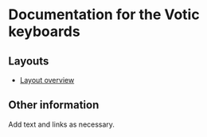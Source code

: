 # Documentation for the Votic keyboards


## Layouts

-   [Layout overview](layout.html)

## Other information

Add text and links as necessary.
